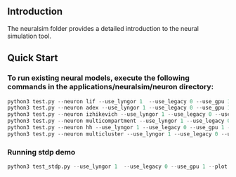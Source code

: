 ## Introduction

The neuralsim folder provides a detailed introduction to the neural simulation tool.

## Quick Start


### To run existing neural models, execute the following commands in the applications/neuralsim/neuron directory:
  ```Python
python3 test.py --neuron lif --use_lyngor 1  --use_legacy 0 --use_gpu 1 --plot 1 --device 0
python3 test.py --neuron adex --use_lyngor 1 --use_legacy 0 --use_gpu 1 --plot 1 --device 0
python3 test.py --neuron izhikevich --use_lyngor 1 --use_legacy 0 --use_gpu 1 --plot 1 --device 0
python3 test.py --neuron multicompartment --use_lyngor 1 --use_legacy 0 --use_gpu 1 --plot 1 --device 0
python3 test.py --neuron hh --use_lyngor 1 --use_legacy 0 --use_gpu 1 --plot 1 --device 0
python3 test.py --neuron multicluster --use_lyngor 1 --use_legacy 0 --use_gpu 1 --plot 1 --device 0
  ``` 
### Running stdp demo
  ```Python
python3 test_stdp.py --use_lyngor 1  --use_legacy 0 --use_gpu 1 --plot 1 --device 0
  ```